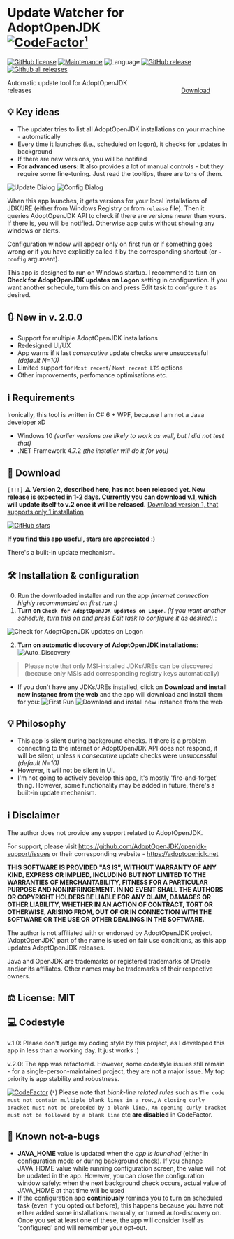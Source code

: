 
# Update Watcher for AdoptOpenJDK                        [![CodeFactor](https://www.codefactor.io/repository/github/tushev/aojdk-updatewatcher/badge)](https://www.codefactor.io/repository/github/tushev/aojdk-updatewatcher)[¹](#-codestyle)		
[![GitHub license](https://img.shields.io/github/license/tushev/aojdk-updatewatcher)](https://github.com/tushev/aojdk-updatewatcher/blob/master/LICENSE.txt) 
[![Maintenance](https://img.shields.io/badge/maintained%3F-yes-brightgreen.svg)](https://GitHub.com/tushev/aojdk-updatewatcher/graphs/commit-activity)
![Language](https://img.shields.io/badge/lang-c%23-blue)
[![GitHub release](https://img.shields.io/github/release/tushev/aojdk-updatewatcher.svg)](https://GitHub.com/tushev/aojdk-updatewatcher/releases/)
[![Github all releases](https://img.shields.io/github/downloads/tushev/aojdk-updatewatcher/total.svg)](https://GitHub.com/tushev/aojdk-updatewatcher/releases/)

Automatic update tool for AdoptOpenJDK releases                                                                                       [Download](#download)

## 💡 Key ideas

* The updater tries to list all AdoptOpenJDK installations on your machine - automatically
* Every time it launches (i.e., scheduled on logon), it checks for updates in background
* If there are new versions, you will be notified
* **For advanced users:** It also provides a lot of manual controls - but they require some fine-tuning. Just read the tooltips, there are tons of them.


![Update Dialog](/docs/update_dialog.png?raw=true)
![Config Dialog](/docs/config_dialog.png?raw=true)

When this app launches, it gets versions for your local installations of JDK/JRE (either from Windows Registry or from `release` file). Then it queries AdoptOpenJDK API to check if there are versions newer than yours. 
If there is, you will be notified. Otherwise app quits without showing any windows or alerts.

Configuration window will appear only on first run or if something goes wrong or if you have explicitly called it by the corresponding shortcut (or `-config` argument).

This app is designed to run on Windows startup. I recommend to turn on **Check for AdoptOpenJDK updates on Logon** setting in configuration. If you want another schedule, turn this on and press Edit task to configure it as desired.

## 🔃 New in v. 2.0.0
* Support for multiple AdoptOpenJDK installations
* Redesigned UI/UX
* App warns if `N` last *consecutive* update checks were unsuccessful *(default N=10)*
* Limited support for `Most recent`/ `Most recent LTS` options
* Other improvements, perfomance optimisations etc.


## ℹ Requirements
Ironically, this tool is written in C# 6 + WPF, because I am not a Java developer xD
* Windows 10 _(earlier versions are likely to work as well, but I did not test that)_
* .NET Framework 4.7.2 _(the installer will do it for you)_

## 📩 Download
`[!!!]` **⚠ Version 2, described here, has not been released yet. New release is expected in 1-2 days. Currently you can download v.1, which will update itself to v.2 once it will be released.**
[Download version 1, that supports only 1 installation](https://github.com/tushev/aojdk-updatewatcher/releases)

 [![GitHub stars](https://img.shields.io/github/stars/tushev/aojdk-updatewatcher.svg?style=social&label=Star&maxAge=2592000)](https://GitHub.com/tushev/aojdk-updatewatcher/stargazers/)
 
**If you find this app useful, stars are appreciated :)**

There's a built-in update mechanism. 

## 🛠 Installation & configuration
0. Run the downloaded installer and run the app _(internet connection highly recommended on first run :)_
1. **Turn on `Check for AdoptOpenJDK updates on Logon`**. _(If you want another schedule, turn this on and press Edit task to configure it as desired)._:

![Check for AdoptOpenJDK updates on Logon](/docs/check_on_logon.png?raw=true)

2. **Turn on automatic discovery of AdoptOpenJDK installations**:
![Auto_Discovery](/docs/autodiscovery_settings.png?raw=true)
> Please note that only MSI-installed JDKs/JREs can be discovered (because only MSIs add corresponding registry keys automatically)

* If you don't have any JDKs/JREs installed, click on **Download and install new instance from the web** and the app will download and install them for you: 
![First Run](/docs/first_run.png?raw=true)
![Download and install new instance from the web](/docs/download_new_1.png?raw=true)

## 💡 Philosophy
* This app is silent during background checks. If there is a problem connecting to the internet or AdoptOpenJDK API does not respond, it will be silent, unless `N` *consecutive* update checks were unsuccessful *(default N=10)*
* However, it will not be silent in UI.
* I'm not going to actively develop this app, it's mostly 'fire-and-forget' thing. However, some functionality may be added in future, there's a built-in update mechanism.

## ℹ Disclaimer
The author does not provide any support related to AdoptOpenJDK. 

For support, please visit https://github.com/AdoptOpenJDK/openjdk-support/issues or their corresponding website - https://adoptopenjdk.net

**THIS SOFTWARE IS PROVIDED "AS IS", WITHOUT WARRANTY OF ANY KIND,
EXPRESS OR IMPLIED, INCLUDING BUT NOT LIMITED TO THE WARRANTIES OF MERCHANTABILITY, FITNESS FOR A PARTICULAR PURPOSE AND NONINFRINGEMENT. 
IN NO EVENT SHALL THE AUTHORS OR COPYRIGHT HOLDERS BE LIABLE FOR ANY CLAIM, DAMAGES OR OTHER LIABILITY, WHETHER IN AN ACTION OF CONTRACT, TORT OR OTHERWISE, ARISING FROM, OUT OF OR IN CONNECTION WITH THE SOFTWARE OR THE USE OR OTHER DEALINGS IN THE SOFTWARE.**

The author is not affiliated with or endorsed by AdoptOpenJDK project.
'AdoptOpenJDK' part of the name is used on fair use conditions, as this app updates AdoptOpenJDK releases.

Java and OpenJDK are trademarks or registered trademarks of Oracle and/or its affiliates.
Other names may be trademarks of their respective owners.

## ⚖ License: MIT

## 💻 Codestyle
v.1.0: Please don't judge my coding style by this project, as I developed this app in less than a working day. It just works :)

v.2.0: The app was refactored. However, some codestyle issues still remain - for a single-person-maintained project, they are not a major issue. My top priority is app stability and robustness.

[![CodeFactor](https://www.codefactor.io/repository/github/tushev/aojdk-updatewatcher/badge)](https://www.codefactor.io/repository/github/tushev/aojdk-updatewatcher)
(`¹`) Please note that _blank-line related rules_ such as `The code must not contain multiple blank lines in a row.`, `A closing curly bracket must not be preceded by a blank line.`,  `An opening curly bracket must not be followed by a blank line` etc **are disabled** in CodeFactor.


## 🔕 Known not-a-bugs
* **JAVA_HOME** value is updated when the *app is launched* (either in configuration mode or during background check). If you change JAVA_HOME value while running configuration screen, the value will not be updated in the app. However, you can close the configuration window safely: when the next background check occurs, actual value of JAVA_HOME at that time will be used 
* If the configuration app **continiously** reminds you to turn on scheduled task (even if you opted out before), this happens because you have not either added some installations manually, or turned auto-discovery on. Once you set at least one of these, the app will consider itself as 'configured' and will remember your opt-out.
